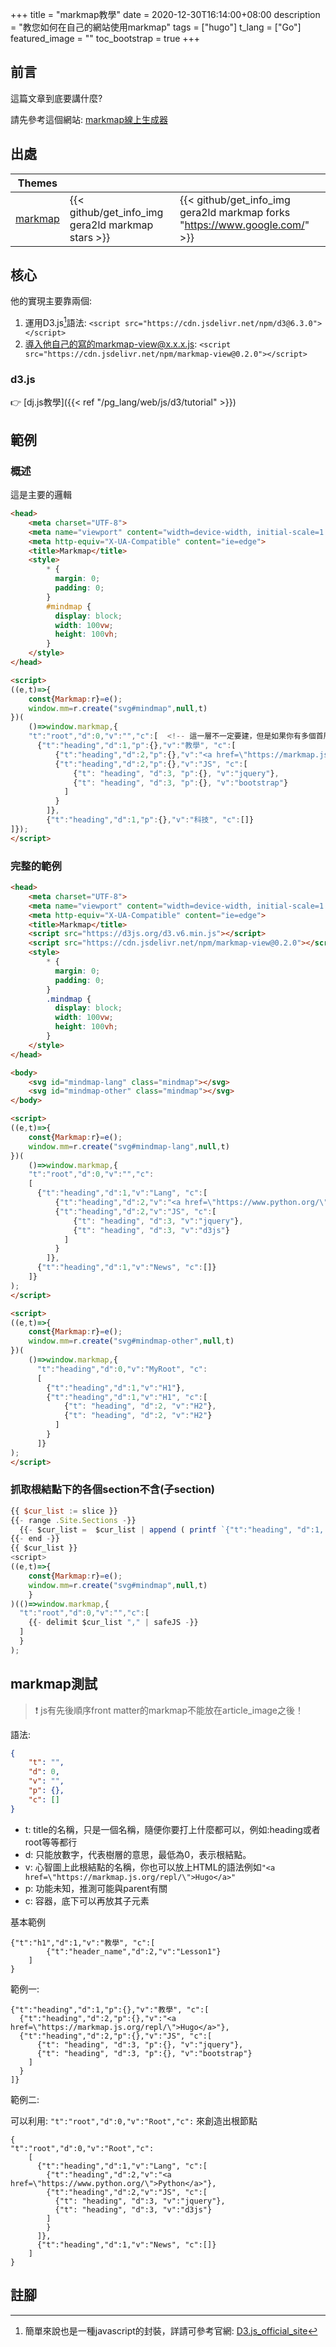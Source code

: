+++
title = "markmap教學"
date = 2020-12-30T16:14:00+08:00
description = "教您如何在自己的網站使用markmap"
tags = ["hugo"]
t_lang = ["Go"]
featured_image = ""
toc_bootstrap = true
+++

## 前言

這篇文章到底要講什麼?

請先參考這個網站: [markmap線上生成器]

## 出處

| Themes |  |  |
| ------ | ----- | ----- |
| [markmap](https://github.com/gera2ld/markmap) | {{< github/get_info_img gera2ld markmap stars >}} | {{< github/get_info_img gera2ld markmap forks "https://www.google.com/" >}} |

## 核心


他的實現主要靠兩個:

1. 運用D3.js[^D3.js]語法: ``<script src="https://cdn.jsdelivr.net/npm/d3@6.3.0"></script>``
2. 導入他自己的寫的markmap-view@x.x.x.js: ``<script src="https://cdn.jsdelivr.net/npm/markmap-view@0.2.0"></script>``


### d3.js

:point_right: [dj.js教學]({{< ref "/pg_lang/web/js/d3/tutorial" >}})

## 範例

### 概述

這是主要的邏輯
```html
<head>
    <meta charset="UTF-8">
    <meta name="viewport" content="width=device-width, initial-scale=1.0">
    <meta http-equiv="X-UA-Compatible" content="ie=edge">
    <title>Markmap</title>
    <style>
        * {
          margin: 0;
          padding: 0;
        }
        #mindmap {
          display: block;
          width: 100vw;
          height: 100vh;
        }
    </style>
</head>

<script>
((e,t)=>{
    const{Markmap:r}=e();
    window.mm=r.create("svg#mindmap",null,t)
})(
    ()=>window.markmap,{
    "t":"root","d":0,"v":"","c":[  <!-- 這一層不一定要建，但是如果你有多個首層，也就是頂層的權重都相同，就勢必還要有一層包含他們 -->
      {"t":"heading","d":1,"p":{},"v":"教學", "c":[
          {"t":"heading","d":2,"p":{},"v":"<a href=\"https://markmap.js.org/repl/\">Hugo</a>"},  <!-- 超連結要用backslash來輔助引號 -->
          {"t":"heading","d":2,"p":{},"v":"JS", "c":[
              {"t": "heading", "d":3, "p":{}, "v":"jquery"},
              {"t": "heading", "d":3, "p":{}, "v":"bootstrap"}
            ]
          }
        ]},
        {"t":"heading","d":1,"p":{},"v":"科技", "c":[]}
]});
</script>
```

### 完整的範例

```html
<head>
    <meta charset="UTF-8">
    <meta name="viewport" content="width=device-width, initial-scale=1.0">
    <meta http-equiv="X-UA-Compatible" content="ie=edge">
    <title>Markmap</title>
    <script src="https://d3js.org/d3.v6.min.js"></script>
	<script src="https://cdn.jsdelivr.net/npm/markmap-view@0.2.0"></script>
    <style>
        * {
          margin: 0;
          padding: 0;
        }
        .mindmap {
          display: block;
          width: 100vw;
          height: 100vh;
        }
    </style>
</head>

<body>
    <svg id="mindmap-lang" class="mindmap"></svg>
	<svg id="mindmap-other" class="mindmap"></svg>
</body>

<script>
((e,t)=>{
    const{Markmap:r}=e();
    window.mm=r.create("svg#mindmap-lang",null,t)
})(
    ()=>window.markmap,{
    "t":"root","d":0,"v":"","c":
	[
      {"t":"heading","d":1,"v":"Lang", "c":[
          {"t":"heading","d":2,"v":"<a href=\"https://www.python.org/\">Python</a>"},
          {"t":"heading","d":2,"v":"JS", "c":[
              {"t": "heading", "d":3, "v":"jquery"},
              {"t": "heading", "d":3, "v":"d3js"}
            ]
          }
        ]},
	  {"t":"heading","d":1,"v":"News", "c":[]}
	]}
);
</script>

<script>
((e,t)=>{
    const{Markmap:r}=e();
    window.mm=r.create("svg#mindmap-other",null,t)
})(
    ()=>window.markmap,{
      "t":"heading","d":0,"v":"MyRoot", "c":
	  [
		{"t":"heading","d":1,"v":"H1"},
	    {"t":"heading","d":1,"v":"H1", "c":[
		    {"t": "heading", "d":2, "v":"H2"},
		    {"t": "heading", "d":2, "v":"H2"}
		  ]
	    }
	  ]}
);
</script>
```

### 抓取根結點下的各個section不含(子section)

```js
{{ $cur_list := slice }}
{{- range .Site.Sections -}}
  {{- $cur_list =  $cur_list | append ( printf `{"t":"heading", "d":1, "v": "%s", "p":{}, "c":[] }` .Title ) -}}
{{- end -}}
{{ $cur_list }}
<script>
((e,t)=>{
    const{Markmap:r}=e();
    window.mm=r.create("svg#mindmap",null,t)
    }
)(()=>window.markmap,{
  "t":"root","d":0,"v":"","c":[
    {{- delimit $cur_list "," | safeJS -}}
  ]
  }
);
```

## markmap測試

> :exclamation: js有先後順序front matter的markmap不能放在article_image之後！

語法:
```json
{
    "t": "",
    "d": 0,
    "v": "",
    "p": {},
    "c": []
}
```

- t: title的名稱，只是一個名稱，隨便你要打上什麼都可以，例如:heading或者root等等都行
- d: 只能放數字，代表樹層的意思，最低為0，表示根結點。
- v: 心智圖上此根結點的名稱，你也可以放上HTML的語法例如``"<a href=\"https://markmap.js.org/repl/\">Hugo</a>"``
- p: 功能未知，推測可能與parent有關
- c: 容器，底下可以再放其子元素


基本範例
```markmap
{"t":"h1","d":1,"v":"教學", "c":[
        {"t":"header_name","d":2,"v":"Lesson1"}
    ]
}
```


範例一:
```markmap
{"t":"heading","d":1,"p":{},"v":"教學", "c":[
  {"t":"heading","d":2,"p":{},"v":"<a href=\"https://markmap.js.org/repl/\">Hugo</a>"},
  {"t":"heading","d":2,"p":{},"v":"JS", "c":[
      {"t": "heading", "d":3, "p":{}, "v":"jquery"},
      {"t": "heading", "d":3, "p":{}, "v":"bootstrap"}
    ]
  }
]}
```

範例二:

可以利用: ``"t":"root","d":0,"v":"Root","c":`` 來創造出根節點

```markmap
{
"t":"root","d":0,"v":"Root","c":
    [
      {"t":"heading","d":1,"v":"Lang", "c":[
        {"t":"heading","d":2,"v":"<a href=\"https://www.python.org/\">Python</a>"},
        {"t":"heading","d":2,"v":"JS", "c":[
          {"t": "heading", "d":3, "v":"jquery"},
          {"t": "heading", "d":3, "v":"d3js"}
        ]
        }
      ]},
      {"t":"heading","d":1,"v":"News", "c":[]}
    ]
}
```

## 註腳
[^D3.js]: 簡單來說也是一種javascript的封裝，詳請可參考官網: [D3.js_official_site]


[markmap線上生成器]: https://markmap.js.org/repl
[D3.js_official_site]: https://d3js.org/
